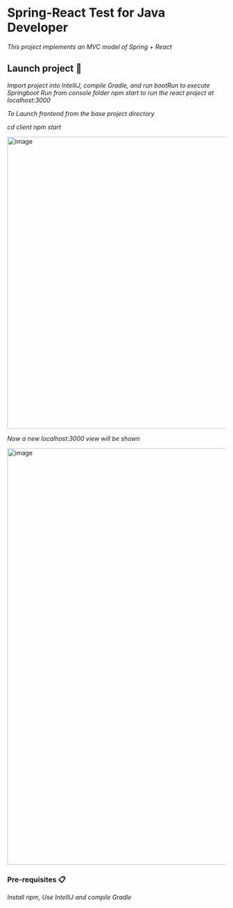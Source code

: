 # Spring-React Test for Java Developer

_This project implements an MVC model of Spring + React_

## Launch project 🚀

_Import project into IntelliJ, compile Gradle, and run bootRun to execute Springboot_
_Run from console folder npm start to run the react project at localhost:3000_

_To Launch frontend from the base project directory_

_cd client_
_npm start_

<img width="673" alt="image" src="https://user-images.githubusercontent.com/36541393/157954221-8867a6bf-593d-4c18-9925-a13e98bcb71f.png">

_Now a new localhost:3000 view will be shown_

<img width="960" alt="image" src="https://user-images.githubusercontent.com/36541393/157955344-5ca24bdb-c67b-47d7-ae92-7a3c218839ff.png">

### Pre-requisites 📋

_Install npm, Use IntelliJ and compile Gradle_ 